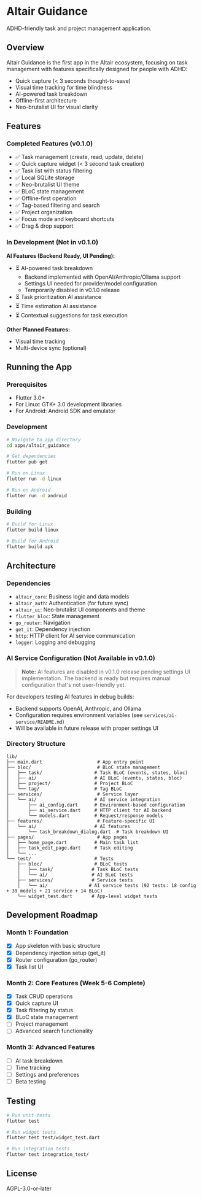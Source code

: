 # Altair Guidance

ADHD-friendly task and project management application.

## Overview

Altair Guidance is the first app in the Altair ecosystem, focusing on task management with features specifically designed for people with ADHD:

- Quick capture (< 3 seconds thought-to-save)
- Visual time tracking for time blindness
- AI-powered task breakdown
- Offline-first architecture
- Neo-brutalist UI for visual clarity

## Features

### Completed Features (v0.1.0)

- ✅ Task management (create, read, update, delete)
- ✅ Quick capture widget (< 3 second task creation)
- ✅ Task list with status filtering
- ✅ Local SQLite storage
- ✅ Neo-brutalist UI theme
- ✅ BLoC state management
- ✅ Offline-first operation
- ✅ Tag-based filtering and search
- ✅ Project organization
- ✅ Focus mode and keyboard shortcuts
- ✅ Drag & drop support

### In Development (Not in v0.1.0)

**AI Features (Backend Ready, UI Pending):**

- ⏳ AI-powered task breakdown
  - Backend implemented with OpenAI/Anthropic/Ollama support
  - Settings UI needed for provider/model configuration
  - Temporarily disabled in v0.1.0 release
- ⏳ Task prioritization AI assistance
- ⏳ Time estimation AI assistance
- ⏳ Contextual suggestions for task execution

**Other Planned Features:**

- Visual time tracking
- Multi-device sync (optional)

## Running the App

### Prerequisites

- Flutter 3.0+
- For Linux: GTK+ 3.0 development libraries
- For Android: Android SDK and emulator

### Development

```bash
# Navigate to app directory
cd apps/altair_guidance

# Get dependencies
flutter pub get

# Run on Linux
flutter run -d linux

# Run on Android
flutter run -d android
```

### Building

```bash
# Build for Linux
flutter build linux

# Build for Android
flutter build apk
```

## Architecture

### Dependencies

- `altair_core`: Business logic and data models
- `altair_auth`: Authentication (for future sync)
- `altair_ui`: Neo-brutalist UI components and theme
- `flutter_bloc`: State management
- `go_router`: Navigation
- `get_it`: Dependency injection
- `http`: HTTP client for AI service communication
- `logger`: Logging and debugging

### AI Service Configuration (Not Available in v0.1.0)

> **Note:** AI features are disabled in v0.1.0 release pending settings UI implementation.
> The backend is ready but requires manual configuration that's not user-friendly yet.

For developers testing AI features in debug builds:

- Backend supports OpenAI, Anthropic, and Ollama
- Configuration requires environment variables (see `services/ai-service/README.md`)
- Will be available in future release with proper settings UI

### Directory Structure

```
lib/
├── main.dart                    # App entry point
├── bloc/                        # BLoC state management
│   ├── task/                   # Task BLoC (events, states, bloc)
│   ├── ai/                     # AI BLoC (events, states, bloc)
│   ├── project/                # Project BLoC
│   └── tag/                    # Tag BLoC
├── services/                    # Service layer
│   └── ai/                     # AI service integration
│       ├── ai_config.dart      # Environment-based configuration
│       ├── ai_service.dart     # HTTP client for AI backend
│       └── models.dart         # Request/response models
├── features/                    # Feature-specific UI
│   └── ai/                     # AI features
│       └── task_breakdown_dialog.dart  # Task breakdown UI
├── pages/                       # App pages
│   ├── home_page.dart          # Main task list
│   ├── task_edit_page.dart     # Task editing
│   └── ...
└── test/                       # Tests
    ├── bloc/                   # BLoC tests
    │   ├── task/              # Task BLoC tests
    │   └── ai/                # AI BLoC tests
    ├── services/              # Service tests
    │   └── ai/               # AI service tests (92 tests: 18 config + 39 models + 21 service + 14 BLoC)
    └── widget_test.dart       # App-level widget tests
```

## Development Roadmap

### Month 1: Foundation

- [x] App skeleton with basic structure
- [x] Dependency injection setup (get_it)
- [x] Router configuration (go_router)
- [x] Task list UI

### Month 2: Core Features (Week 5-6 Complete)

- [x] Task CRUD operations
- [x] Quick capture UI
- [x] Task filtering by status
- [x] BLoC state management
- [ ] Project management
- [ ] Advanced search functionality

### Month 3: Advanced Features

- [ ] AI task breakdown
- [ ] Time tracking
- [ ] Settings and preferences
- [ ] Beta testing

## Testing

```bash
# Run unit tests
flutter test

# Run widget tests
flutter test test/widget_test.dart

# Run integration tests
flutter test integration_test/
```

## License

AGPL-3.0-or-later
